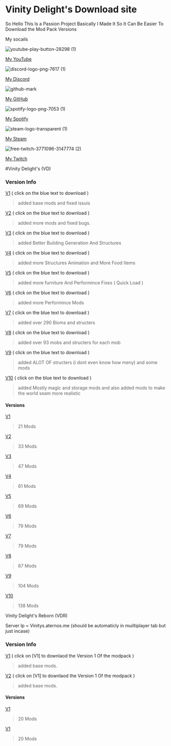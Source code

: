 # Vinity Delight's Download site

So Hello This Is a Passion Project Basically I Made It So It Can Be Easier To Download the Mod Pack Versions

 My socails 

 ![youtube-play-button-28298 (1)](https://github.com/VINITYYT/VINITYYT.github.io/assets/153539666/3f03d64e-1760-4cca-9824-20d023bfb319)

 
[My YouTube](www.youtube.com/channel/UCF35iqQ2BRqF4IYQA4Ln_0A?sub_confirmation=1)


![discord-logo-png-7617 (1)](https://github.com/VINITYYT/VINITYYT.github.io/assets/153539666/508c0a01-22cc-4f67-a7c7-78315258ec65)


[My Discord](https://discord.gg/FuW7afAr)


![github-mark](https://github.com/VINITYYT/VINITYYT.github.io/assets/153539666/aaa33654-8303-42d3-ab00-9d7262dd1008)


[My GitHub](https://github.com/VINITYYT)


![spotify-logo-png-7053 (1)](https://github.com/VINITYYT/VINITYYT.github.io/assets/153539666/555e7343-b191-437f-99c6-588f4b339273)


[My Spotify](https://open.spotify.com/user/315umoonax772l6xbhqztodnyzqe)


![steam-logo-transparent (1)](https://github.com/VINITYYT/VINITYYT.github.io/assets/153539666/7bb77548-2406-43e7-8c78-8a42580227d8)


[My Steam](https://steamcommunity.com/profiles/76561199164993898/)


![free-twitch-3771096-3147774 (2)](https://github.com/VINITYYT/VINITYYT.github.io/assets/153539666/84cdb70d-17cb-466a-96e1-5143ffe1af5b)


[My Twitch](https://www.twitch.tv/vinityyt)

#Vinity Delight's (VD)

### Version Info
[V1](https://github.com/VINITYYT/Delights-V1/raw/main/Vinity's%20Delights-V1.zip) ( click on the blue text to download )


> added base mods and fixed issuis

[V2](https://github.com/VINITYYT/Delights-V2/raw/main/Vinity's%20Delights-V2.zip) ( click on the blue text to download )
> added more mods and fixed bugs.


[V3](https://github.com/VINITYYT/Delights-V3/raw/main/Vinity's%20Delights-V3.zip) ( click on the blue text to download )
> added Better Building Generation And Structures


[V4](https://github.com/VINITYYT/Delights-V4/raw/main/Vinity's%20Delights-V4.zip) ( click on the blue text to download )
> added more Structures Animation and More Food Items


 [V5](https://github.com/VINITYYT/Delights-V5/raw/main/Vinity's%20Delights-V5.zip) ( click on the blue text to download )
> added more furniture And Performince Fixes ( Quick Load )


 [V6](https://github.com/VINITYYT/Delights-V6/raw/main/Vinity's%20Delights-V6.zip) ( click on the blue text to download )
> added more Performince Mods 


 [V7](https://github.com/VINITYYT/Delights-V7/raw/main/Vinity's%20Delights-V7.zip) ( click on the blue text to download )
> added over 290 Bioms and structers


 [V8](https://github.com/VINITYYT/Delights-V8/raw/main/Vinity's%20Delights-V8.zip) ( click on the blue text to download )
> added over 93 mobs and structers for each mob


 [V9](https://github.com/VINITYYT/Delights-V9/raw/main/Vinity's%20Delights-V9.zip) ( click on the blue text to download )
> added ALOT OF structers (i dont even know how meny) and some mods


 [V10](https://github.com/VINITYYT/Delights-V10/raw/main/Vinity's%20Delights-V10.zip) ( click on the blue text to download )
> added Mostly magic and storage mods and also added mods to make the world seam more realistic


#### Versions
 [V1](https://github.com/VINITYYT/Delights-V1/raw/main/Vinity's%20Delights-V1.zip) 
 > 21 Mods


 [V2](https://github.com/VINITYYT/Delights-V2/raw/main/Vinity's%20Delights-V2.zip)
 > 33 Mods


 [V3](https://github.com/VINITYYT/Delights-V3/raw/main/Vinity's%20Delights-V3.zip) 
 > 47 Mods


 [V4](https://github.com/VINITYYT/Delights-V4/raw/main/Vinity's%20Delights-V4.zip) 
 > 61 Mods


 [V5](https://github.com/VINITYYT/Delights-V5/raw/main/Vinity's%20Delights-V5.zip) 
 > 69 Mods


 [V6](https://github.com/VINITYYT/Delights-V6/raw/main/Vinity's%20Delights-V6.zip)
 > 79 Mods


 [V7](https://github.com/VINITYYT/Delights-V7/raw/main/Vinity's%20Delights-V7.zip)
 > 79 Mods


 [V8](https://github.com/VINITYYT/Delights-V8/raw/main/Vinity's%20Delights-V8.zip)
 > 87 Mods


 [V9](https://github.com/VINITYYT/Delights-V9/raw/main/Vinity's%20Delights-V9.zip)
 > 104 Mods


 [V10](https://github.com/VINITYYT/Delights-V10/raw/main/Vinity's%20Delights-V10.zip)
 > 138 Mods

 Vinity Delight's Reborn (VDR)
 
 Server Ip = Vinitys.aternos.me (should be automaticly in muiltiplayer tab but just incase)

### Version Info
[V1](https://github.com/VINITYYT/V1R/raw/main/Vinity's%20Delight's%20%20Reborn-V1.zip) ( click on [V1] to downlaod the Version 1 Of the modpack )

> added base mods.

[V2](https://github.com/VINITYYT/V1R/raw/main/Vinity's%20Delight's%20%20Reborn-V2.zip) ( click on [V1] to downlaod the Version 1 Of the modpack )

> added base mods.

#### Versions

[V1](https://github.com/VINITYYT/V1R/raw/main/Vinity's%20Delight's%20%20Reborn-V1.zip) 
> 20 Mods

[V1](https://github.com/VINITYYT/V1R/raw/main/Vinity's%20Delight's%20%20Reborn-V2.zip) 
> 20 Mods
